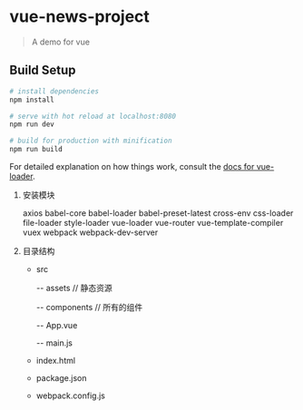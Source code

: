 # vue-news-project

> A demo for vue

## Build Setup

``` bash
# install dependencies
npm install

# serve with hot reload at localhost:8080
npm run dev

# build for production with minification
npm run build
```

For detailed explanation on how things work, consult the [docs for vue-loader](http://vuejs.github.io/vue-loader).


1. 安装模块

    axios babel-core babel-loader babel-preset-latest cross-env css-loader file-loader style-loader vue-loader vue-router vue-template-compiler vuex webpack webpack-dev-server

2. 目录结构

    - src

        -- assets  // 静态资源

        -- components  // 所有的组件

        -- App.vue

        -- main.js
    
    - index.html

    - package.json

    - webpack.config.js

